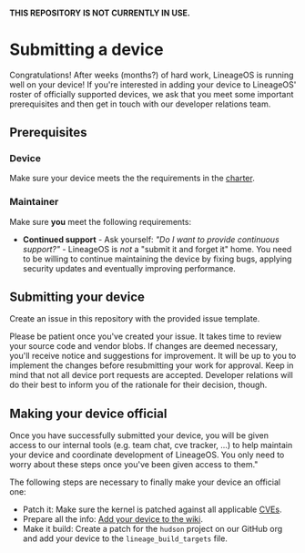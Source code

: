 #### THIS REPOSITORY IS NOT CURRENTLY IN USE.

# Submitting a device

Congratulations! After weeks (months?) of hard work, LineageOS is running well on your device!
If you're interested in adding your device to LineageOS' roster of officially supported devices, we
ask that you meet some important prerequisites and then get in touch with our developer relations team.

## Prerequisites

### Device

Make sure your device meets the the requirements in the [charter](https://github.com/LineageOS/charter/blob/master/device-support-requirements.md).

### Maintainer

Make sure **you** meet the following requirements:

* **Continued support** - Ask yourself: *"Do I want to provide continuous support?"* - LineageOS is *not* a "submit it and forget it" home.
You need to be willing to continue maintaining the device by fixing bugs, applying security updates and eventually improving performance.

## Submitting your device

Create an issue in this repository with the provided issue template.

Please be patient once you've created your issue. It takes time to review your source code and vendor blobs.
If changes are deemed necessary, you'll receive notice and suggestions for improvement. It will be up
to you to implement the changes before resubmitting your work for approval. Keep in mind that not all
device port requests are accepted. Developer relations will do their best to inform you of the rationale for their decision, though.

## Making your device official

Once you have successfully submitted your device, you will be given access to our internal tools (e.g. team chat, cve tracker, ...) to help maintain your device and coordinate development of LineageOS. You only need to worry about these steps once you've been given access to them."

The following steps are necessary to finally make your device an official one:

* Patch it: Make sure the kernel is patched against all applicable [CVEs](https://cve.lineageos.org).
* Prepare all the info: [Add your device to the wiki](https://wiki.lineageos.org/addingdevice-howto.html).
* Make it build: Create a patch for the `hudson` project on our GitHub org and add your device to the `lineage_build_targets` file.
